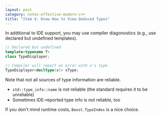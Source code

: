 ```yaml
---
layout: post
category: notes-effective-modern-c++
title: "Item 4: Know How to View Deduced Types"
---
```


In additional to IDE support,
you may use compiler diagonostics (e.g., use declared but undefined templates).

```c++
// Declared but undefined
template<typename T>
class TypeDisplayer;

// Compiler will report an error with x's type
TypeDisplayer<decltype(x)> xType;
```

Note that not all sources of type information are reliable.

* `std::type_info::name` is not reliable (the standard requires it to be unreliable)
* Sometimes IDE-reported type info is not reliable, too

If you don't mind runtime costs, `Boost.TypeIndex` is a nice choice.
